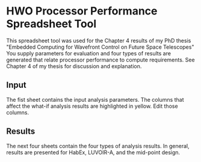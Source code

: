# HWO Processor Performance Spreadsheet Tool
This spreadsheet tool was used for the Chapter 4 results of my PhD thesis "Embedded Computing for Wavefront Control on Future Space Telescopes"
You supply parameters for evaluation and four types of results are generated that relate processor performance to compute requirements. See Chapter 4 of my thesis for discussion and explanation.

## Input
The fist sheet contains the input analysis parameters. The columns that affect the what-if analysis results are highlighted in yellow. Edit those columns.

## Results
The next four sheets contain the four types of analysis results. In general, results are presented for HabEx, LUVOIR-A, and the mid-point design.

